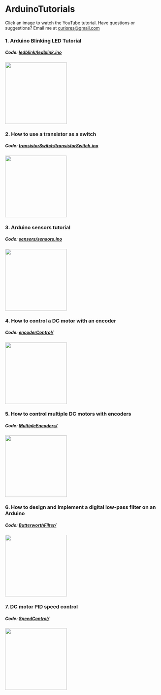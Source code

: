 # ArduinoTutorials

Click an image to watch the YouTube tutorial. Have questions or suggestions? Email me at curiores@gmail.com

### 1. Arduino Blinking LED Tutorial
##### Code: <a href="https://github.com/curiores/ArduinoTutorials/blob/master/ledblink/ledblink.ino" target=”_blank”> ledblink/ledblink.ino </a> 
<a href="https://youtu.be/I0ZIrzoI61g"> <img src="https://img.youtube.com/vi/I0ZIrzoI61g/0.jpg" width="200px"> </a>
<br>

### 2. How to use a transistor as a switch
##### Code: <a href="https://github.com/curiores/ArduinoTutorials/blob/master/transistorSwitch/transistorSwitch.ino" target=”_blank”>  transistorSwitch/transistorSwitch.ino </a> 
<a href="https://youtu.be/L7-JrYH7fNg"> <img src="https://img.youtube.com/vi/L7-JrYH7fNg/0.jpg" width="200px"> </a>
<br>

### 3. Arduino sensors tutorial
##### Code: <a href="https://github.com/curiores/ArduinoTutorials/blob/master/sensors/sensors.ino" target=”_blank”> sensors/sensors.ino </a> 
<a href="https://youtu.be/q9UCSynDEw8"> <img src="https://img.youtube.com/vi/q9UCSynDEw8/0.jpg" width="200px"> </a>
<br>

### 4. How to control a DC motor with an encoder
##### Code: <a href="https://github.com/curiores/ArduinoTutorials/tree/master/encoderControl" target=”_blank”> encoderControl/ </a> 
<a href="https://youtu.be/dTGITLnYAY0"> <img src="https://img.youtube.com/vi/dTGITLnYAY0/0.jpg" width="200px"> </a>
<br>

### 5. How to control multiple  DC motors with encoders
##### Code: <a href="https://github.com/curiores/ArduinoTutorials/tree/master/MultipleEncoders" target=”_blank”> MultipleEncoders/ </a> 
<a href="https://youtu.be/3ozgxPi_tl0"> <img src="https://img.youtube.com/vi/3ozgxPi_tl0/0.jpg" width="200px"> </a>
<br>

### 6. How to design and implement a digital low-pass filter on an Arduino
##### Code: <a href="https://github.com/curiores/ArduinoTutorials/tree/master/ButterworthFilter" target=”_blank”> ButterworthFilter/ </a> 
<a href="https://youtu.be/HJ-C4Incgpw"> <img src="https://img.youtube.com/vi/HJ-C4Incgpw/0.jpg" width="200px"> </a>
<br>

### 7. DC motor PID speed control
##### Code: <a href="https://github.com/curiores/ArduinoTutorials/tree/master/SpeedControl" target=”_blank”> SpeedControl/ </a> 
<a href="https://youtu.be/HRaZLCBFVDE"> <img src="https://img.youtube.com/vi/HRaZLCBFVDE/0.jpg" width="200px"> </a>
<br>

